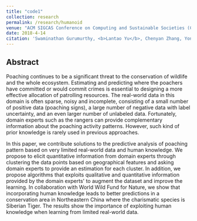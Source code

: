 ```yaml
---
title: "code1"
collection: research
permalink: /research/humanoid
venue: "ACM SIGCAS Conference on Computing and Sustainable Societies (COMPASS 2018)"
date: 2018-4-14
citation: 'Swaminathan Gurumurthy, <b>Lantao Yu</b>, Chenyan Zhang, Yongchao Jin, Weiping Li, Xiaodong Zhang, Fei Fang. <i>ACM SIGCAS Conference on Computing and Sustainable Societies.</i> <b>COMPASS 2018</b>.'
---
```


## Abstract
Poaching continues to be a significant threat to the conservation of wildlife and the whole ecosystem. Estimating and predicting where the poachers have committed or would commit crimes is essential to designing a more effective allocation of patrolling resources. The real-world data in this domain is often sparse, noisy and incomplete, consisting of a small number of positive data (poaching signs), a large number of negative data with label uncertainty, and an even larger number of unlabeled data. Fortunately, domain experts such as the rangers can provide complementary information about the poaching activity patterns. However, such kind of prior knowledge is rarely used in previous approaches.

In this paper, we contribute solutions to the predictive analysis of poaching pattern based on very limited real-world data and human knowledge. We propose to elicit quantitative information from domain experts through clustering the data points based on geographical features and asking domain experts to provide an estimation for each cluster. In addition, we propose algorithms that exploits qualitative and quantitative information provided by the domain experts' to augment the dataset and improve the learning. In collaboration with World Wild Fund for Nature, we show that incorporating human knowledge leads to better predictions in a conservation area in Northeastern China where the charismatic species is Siberian Tiger. The results show the importance of exploiting human knowledge when learning from limited real-world data.
